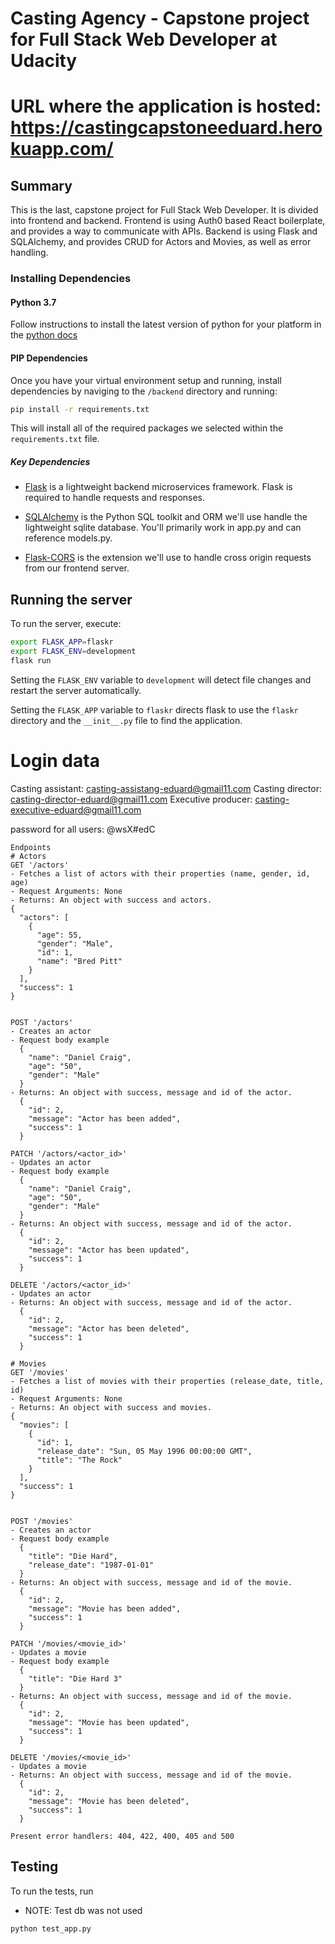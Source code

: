 # Casting Agency - Capstone project for Full Stack Web Developer at Udacity

# URL where the application is hosted: https://castingcapstoneeduard.herokuapp.com/
## Summary
This is the last, capstone project for Full Stack Web Developer. It is divided into frontend and backend.
Frontend is using Auth0 based React boilerplate, and provides a way to communicate with APIs.
Backend is using Flask and SQLAlchemy, and provides CRUD for Actors and Movies, as well as error handling.

### Installing Dependencies

#### Python 3.7

Follow instructions to install the latest version of python for your platform in the [python docs](https://docs.python.org/3/using/unix.html#getting-and-installing-the-latest-version-of-python)

#### PIP Dependencies

Once you have your virtual environment setup and running, install dependencies by naviging to the `/backend` directory and running:

```bash
pip install -r requirements.txt
```

This will install all of the required packages we selected within the `requirements.txt` file.

##### Key Dependencies

- [Flask](http://flask.pocoo.org/)  is a lightweight backend microservices framework. Flask is required to handle requests and responses.

- [SQLAlchemy](https://www.sqlalchemy.org/) is the Python SQL toolkit and ORM we'll use handle the lightweight sqlite database. You'll primarily work in app.py and can reference models.py. 

- [Flask-CORS](https://flask-cors.readthedocs.io/en/latest/#) is the extension we'll use to handle cross origin requests from our frontend server. 

## Running the server
To run the server, execute:

```bash
export FLASK_APP=flaskr
export FLASK_ENV=development
flask run
```

Setting the `FLASK_ENV` variable to `development` will detect file changes and restart the server automatically.

Setting the `FLASK_APP` variable to `flaskr` directs flask to use the `flaskr` directory and the `__init__.py` file to find the application. 

# Login data
Casting assistant: casting-assistang-eduard@gmail11.com
Casting director: casting-director-eduard@gmail11.com
Executive producer: casting-executive-eduard@gmail11.com

password for all users: @wsX#edC

```
Endpoints
# Actors
GET '/actors'
- Fetches a list of actors with their properties (name, gender, id, age)
- Request Arguments: None
- Returns: An object with success and actors. 
{
  "actors": [
    {
      "age": 55,
      "gender": "Male",
      "id": 1,
      "name": "Bred Pitt"
    }
  ],
  "success": 1
}


POST '/actors'
- Creates an actor
- Request body example
  {
    "name": "Daniel Craig",
    "age": "50",
    "gender": "Male"
  }
- Returns: An object with success, message and id of the actor. 
  {
    "id": 2,
    "message": "Actor has been added",
    "success": 1
  }

PATCH '/actors/<actor_id>'
- Updates an actor
- Request body example
  {
    "name": "Daniel Craig",
    "age": "50",
    "gender": "Male"
  }
- Returns: An object with success, message and id of the actor. 
  {
    "id": 2,
    "message": "Actor has been updated",
    "success": 1
  }

DELETE '/actors/<actor_id>'
- Updates an actor
- Returns: An object with success, message and id of the actor. 
  {
    "id": 2,
    "message": "Actor has been deleted",
    "success": 1
  }

# Movies
GET '/movies'
- Fetches a list of movies with their properties (release_date, title, id)
- Request Arguments: None
- Returns: An object with success and movies. 
{
  "movies": [
    {
      "id": 1,
      "release_date": "Sun, 05 May 1996 00:00:00 GMT",
      "title": "The Rock"
    }
  ],
  "success": 1
}


POST '/movies'
- Creates an actor
- Request body example
  {
    "title": "Die Hard",
    "release_date": "1987-01-01"
  }
- Returns: An object with success, message and id of the movie. 
  {
    "id": 2,
    "message": "Movie has been added",
    "success": 1
  }

PATCH '/movies/<movie_id>'
- Updates a movie
- Request body example
  {
    "title": "Die Hard 3"
  }
- Returns: An object with success, message and id of the movie. 
  {
    "id": 2,
    "message": "Movie has been updated",
    "success": 1
  }

DELETE '/movies/<movie_id>'
- Updates a movie
- Returns: An object with success, message and id of the movie. 
  {
    "id": 2,
    "message": "Movie has been deleted",
    "success": 1
  }

Present error handlers: 404, 422, 400, 405 and 500
```


## Testing
To run the tests, run
- NOTE: Test db was not used
```
python test_app.py
```